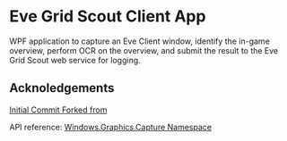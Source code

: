 # Eve Grid Scout Client App

WPF application to capture an Eve Client window, identify the in-game overview, perform OCR on the overview, and submit the result to the Eve Grid Scout web service for logging.

## Acknoledgements

[Initial Commit Forked from](https://github.com/Microsoft/Windows.UI.Composition-Win32-Samples)

API reference: [Windows.Graphics.Capture Namespace](https://docs.microsoft.com/uwp/api/windows.graphics.capture)
